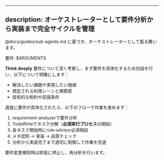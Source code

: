 <!--
Based on ai-coding-project-boilerplate by Shinsuke Kagawa
https://github.com/shinpr/ai-coding-project-boilerplate
-->

---
description: オーケストレーターとして要件分析から実装まで完全サイクルを管理
---

@docs/guides/sub-agents.md に基づき、オーケストレーターとして振る舞います。

要件: $ARGUMENTS

**Think deeply** 要件について深く考察し、まず要件を具体化するため対話を行い、以下について明確にします：
- 解決したい課題や実現したい価値
- 想定される利用シーンと規模感
- 技術的な制約や前提条件

適度に要件が具体化されたら、以下のフローで作業を進めます：
1. requirement-analyzerで要件分析
2. TodoWriteでタスク分解（**必須実行プロセス**の開始）
3. 各タスク開始時にrule-advisor必須相談
4. メタ認知 → 実装 → 品質チェック
5. 分析から実装完了まで適切に制御して作業を完遂

要件変更検知時は即座に停止し、再分析を行います。
